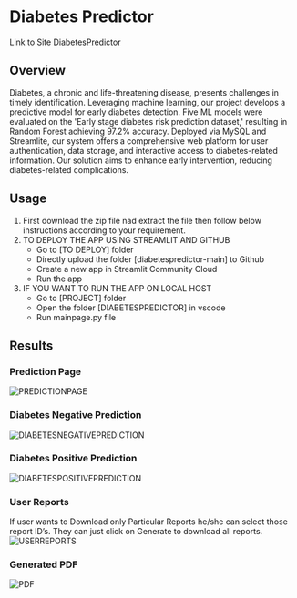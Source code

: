# Diabetes Predictor 
Link to Site [DiabetesPredictor](https://mldiabetespredictor.streamlit.app/)
## Overview
Diabetes, a chronic and life-threatening disease, presents challenges in timely identification. Leveraging machine learning, our project develops a predictive model for early diabetes detection. Five ML models were evaluated on the 'Early stage diabetes risk prediction dataset,' resulting in Random Forest achieving 97.2% accuracy. Deployed via MySQL and Streamlite, our system offers a comprehensive web platform for user authentication, data storage, and interactive access to diabetes-related information. Our solution aims to enhance early intervention, reducing diabetes-related complications.
## Usage
1. First download the zip file nad extract the file then follow below instructions according to your requirement.
2. TO DEPLOY THE APP USING STREAMLIT AND GITHUB
   * Go to [TO DEPLOY] folder
   * Directly upload the folder [diabetespredictor-main] to Github
   * Create a new app in Streamlit Community Cloud
   * Run the app
3. IF YOU WANT TO RUN THE APP ON LOCAL HOST
   * Go to [PROJECT] folder
   * Open the folder [DIABETESPREDICTOR] in vscode
   * Run mainpage.py file
## Results
### Prediction Page
![PREDICTIONPAGE](https://github.com/user-attachments/assets/ebc91e18-a946-4b47-92a9-29a3ec960b20)
### Diabetes Negative Prediction
![DIABETESNEGATIVEPREDICTION](https://github.com/user-attachments/assets/180ff287-50b2-4b47-8eab-820ba4a819ed)
### Diabetes Positive Prediction
![DIABETESPOSITIVEPREDICTION](https://github.com/user-attachments/assets/99010b89-2a2d-4b27-a1f7-e86f4cd0af89)
### User Reports
If user wants to Download only Particular Reports he/she can select those report ID’s. They can just click on Generate to download all reports.
![USERREPORTS](https://github.com/user-attachments/assets/a9c65879-0874-47bd-8a6a-928cd99c2f69)
### Generated PDF
![PDF](https://github.com/user-attachments/assets/5daea6c9-4fb0-4ec6-bf48-bbc7bb298733)
